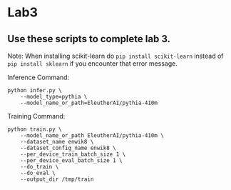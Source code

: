# Lab3

## Use these scripts to complete lab 3. 


Note: When installing scikit-learn do `pip install scikit-learn` instead of `pip install sklearn` if you encounter that error message.

Inference Command:

```
python infer.py \
    --model_type=pythia \
    --model_name_or_path=EleutherAI/pythia-410m
```

Training Command:

```
python train.py \
    --model_name_or_path EleutherAI/pythia-410m \
    --dataset_name enwik8 \
    --dataset_config_name enwik8 \
    --per_device_train_batch_size 1 \
    --per_device_eval_batch_size 1 \
    --do_train \
    --do_eval \
    --output_dir /tmp/train
```
